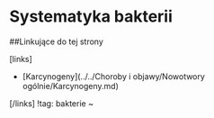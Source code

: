 # Systematyka bakterii





##Linkujące do tej strony

[links]

- [Karcynogeny](../../Choroby i objawy/Nowotwory ogólnie/Karcynogeny.md)


[/links]
!tag: bakterie
~

